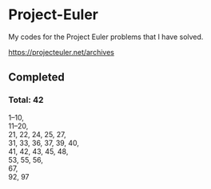 # Project-Euler

My codes for the Project Euler problems that I have solved.

https://projecteuler.net/archives


## Completed
### Total: 42
1–10,  
11–20,  
21, 22, 24, 25, 27,  
31, 33, 36, 37, 39, 40,  
41, 42, 43, 45, 48,  
53, 55, 56,  
67,  
92, 97
